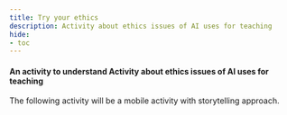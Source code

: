 ```yaml
---
title: Try your ethics
description: Activity about ethics issues of AI uses for teaching
hide:
- toc
---
```



#### An activity to understand Activity about ethics issues of AI uses for teaching

The following activity will be a mobile activity with storytelling approach.
